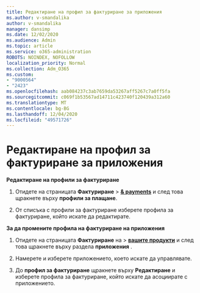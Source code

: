 ```yaml
---
title: Редактиране на профил за фактуриране за приложения
ms.author: v-smandalika
author: v-smandalika
manager: dansimp
ms.date: 12/02/2020
ms.audience: Admin
ms.topic: article
ms.service: o365-administration
ROBOTS: NOINDEX, NOFOLLOW
localization_priority: Normal
ms.collection: Adm_O365
ms.custom:
- "9000564"
- "2423"
ms.openlocfilehash: aab084237c3ab7659da53267aff5267c7a0ff5fa
ms.sourcegitcommit: c069f1b53567ad14711c423740f120439a312a60
ms.translationtype: MT
ms.contentlocale: bg-BG
ms.lasthandoff: 12/04/2020
ms.locfileid: "49571726"
---
```

# <a name="edit-billing-profile-for-apps"></a>Редактиране на профил за фактуриране за приложения

**Редактиране на профили за фактуриране**

1. Отидете на страницата **Фактуриране**  >  **[& payments](https://go.microsoft.com/fwlink/p/?linkid=848039)** и след това щракнете върху **профили за плащане**.

2. От списъка с профили за фактуриране изберете профила за фактуриране, който искате да редактирате.

**За да промените профила на фактуриране на приложения**

1. Отидете на страницата **Фактуриране** на  >  **[вашите продукти](https://go.microsoft.com/fwlink/p/?linkid=842054)** и след това щракнете върху раздела **приложения** .

2. Намерете и изберете приложението, което искате да управлявате.  

3. До **профил за фактуриране** щракнете върху **Редактиране** и изберете профила за фактуриране, който искате да асоциирате с приложението.